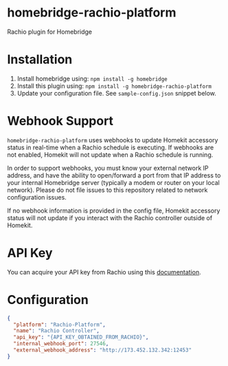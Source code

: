 # homebridge-rachio-platform

Rachio plugin for Homebridge

# Installation

1. Install homebridge using: `npm install -g homebridge`
2. Install this plugin using: `npm install -g homebridge-rachio-platform`
3. Update your configuration file. See `sample-config.json` snippet below.

# Webhook Support
`homebridge-rachio-platform` uses webhooks to update Homekit accessory status in real-time when a Rachio schedule is executing. If webhooks are not enabled, Homekit will not update when a Rachio schedule is running.

In order to support webhooks, you must know your external network IP address, and have the ability to open/forward a port from that IP address to your internal Homebridge server (typically a modem or router on your local network). Please do not file issues to this repository related to network configuration issues.

If no webhook information is provided in the config file, Homekit accessory status will not update if you interact with the Rachio controller outside of Homekit.

# API Key

You can acquire your API key from Rachio using this [documentation](https://rachio.readme.io/docs/authentication).

# Configuration

```json
{
  "platform": "Rachio-Platform",
  "name": "Rachio Controller",
  "api_key": "{API_KEY_OBTAINED_FROM_RACHIO}",
  "internal_webhook_port": 27546, 
  "external_webhook_address": "http://173.452.132.342:12453"
}
```

